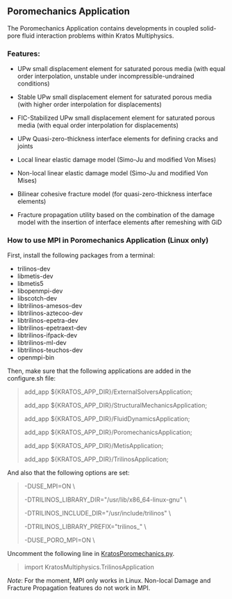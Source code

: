 ## Poromechanics Application

The Poromechanics Application contains developments in coupled solid-pore fluid interaction problems within Kratos Multiphysics.

### Features:

- UPw small displacement element for saturated porous media (with
equal order interpolation, unstable under incompressible-undrained
conditions)

- Stable UPw small displacement element for saturated porous media
(with higher order interpolation for displacements)

- FIC-Stabilized UPw small displacement element for saturated porous media
(with equal order interpolation for displacements)

- UPw Quasi-zero-thickness interface elements for defining cracks and
joints

- Local linear elastic damage model (Simo-Ju and modified Von Mises)

- Non-local linear elastic damage model (Simo-Ju and modified Von
Mises)

- Bilinear cohesive fracture model (for quasi-zero-thickness interface elements)

- Fracture propagation utility based on the combination of the
damage model with the insertion of interface elements after remeshing
with GiD

### How to use MPI in Poromechanics Application (Linux only)

First, install the following packages from a terminal:

- trilinos-dev
- libmetis-dev
- libmetis5
- libopenmpi-dev
- libscotch-dev
- libtrilinos-amesos-dev
- libtrilinos-aztecoo-dev
- libtrilinos-epetra-dev
- libtrilinos-epetraext-dev
- libtrilinos-ifpack-dev
- libtrilinos-ml-dev
- libtrilinos-teuchos-dev
- openmpi-bin

Then, make sure that the following applications are added in the configure.sh file:

> add_app ${KRATOS_APP_DIR}/ExternalSolversApplication;
> 
> add_app ${KRATOS_APP_DIR}/StructuralMechanicsApplication;
> 
> add_app ${KRATOS_APP_DIR}/FluidDynamicsApplication;
> 
> add_app ${KRATOS_APP_DIR}/PoromechanicsApplication;
> 
> add_app ${KRATOS_APP_DIR}/MetisApplication;
> 
> add_app ${KRATOS_APP_DIR}/TrilinosApplication;

And also that the following options are set:

> -DUSE_MPI=ON \\
> 
> -DTRILINOS_LIBRARY_DIR="/usr/lib/x86_64-linux-gnu" \\
> 
> -DTRILINOS_INCLUDE_DIR="/usr/include/trilinos" \\
> 
> -DTRILINOS_LIBRARY_PREFIX="trilinos_" \\
> 
> -DUSE_PORO_MPI=ON \\

Uncomment the following line in
[KratosPoromechanics.py](https://github.com/KratosMultiphysics/Kratos/blob/master/applications/PoromechanicsApplication/custom_problemtype/Poromechanics_Application.gid/KratosPoromechanics.py).

> import KratosMultiphysics.TrilinosApplication

*Note*: For the moment, MPI only works in Linux. Non-local Damage and Fracture Propagation features do not work in MPI.